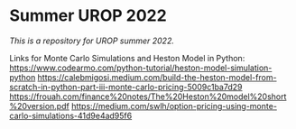 # Summer UROP 2022  

*This is a repository for UROP summer 2022.*

Links for Monte Carlo Simulations and Heston Model in Python:
https://www.codearmo.com/python-tutorial/heston-model-simulation-python
https://calebmigosi.medium.com/build-the-heston-model-from-scratch-in-python-part-iii-monte-carlo-pricing-5009c1ba7d29
https://frouah.com/finance%20notes/The%20Heston%20model%20short%20version.pdf
https://medium.com/swlh/option-pricing-using-monte-carlo-simulations-41d9e4ad95f6
